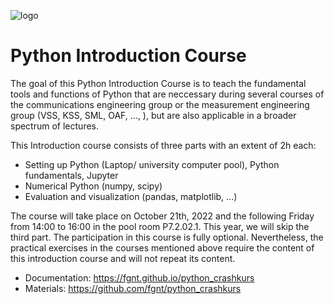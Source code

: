 ![logo](docs/static/python_logo.svg)

# Python Introduction Course

The goal of this Python Introduction Course is to teach the fundamental tools and functions of Python that are neccessary during several courses of the communications engineering group or the measurement engineering group (VSS, KSS, SML, OAF, ..., ), but are also applicable in a broader spectrum of lectures.

This Introduction course consists of three parts with an extent of 2h each:

 - Setting up Python (Laptop/ university computer pool), Python fundamentals, Jupyter
 - Numerical Python (numpy, scipy)
 - Evaluation and visualization (pandas, matplotlib, ...)

<!-- While the course was originally designed for multiple presence sessions, this time the course is intended as an online tutorial. 
However, there will be a question round at April 15st 09:00 to solve eventual problems with the setup of the Python environment. -->
The course will take place on October 21th, 2022 and the following Friday from 14:00 to 16:00 in the pool room P7.2.02.1.
This year, we will skip the third part.
The participation in this course is fully optional.
Nevertheless, the practical exercises in the courses mentioned above require the content of this introduction course and will not repeat its content.

 - Documentation: https://fgnt.github.io/python_crashkurs
 - Materials: https://github.com/fgnt/python_crashkurs
